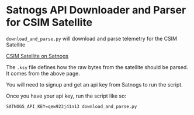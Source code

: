 # Satnogs API Downloader and Parser for CSIM Satellite

`download_and_parse.py` will download and parse telemetry for the CSIM Satellite

[CSIM Satellite on Satnogs](https://db.satnogs.org/satellite/43793/)

The `.ksy` file defines how the raw bytes from the satellite should be parsed. It comes from the above page.

You will need to signup and get an api key from Satnogs to run the script.

Once you have your api key, run the script like so:

`SATNOGS_API_KEY=qew923j41n13 download_and_parse.py`
